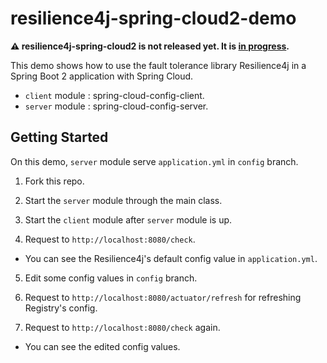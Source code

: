 # resilience4j-spring-cloud2-demo

**⚠️ resilience4j-spring-cloud2 is not released yet. It is [in progress](https://github.com/resilience4j/resilience4j/pull/550).**

This demo shows how to use the fault tolerance library Resilience4j in a Spring Boot 2 application with Spring Cloud.

* `client` module : spring-cloud-config-client.
* `server` module : spring-cloud-config-server. 

## Getting Started
On this demo, `server` module serve `application.yml` in `config` branch.

1. Fork this repo.

2. Start the `server` module through the main class.

3. Start the `client` module after `server` module is up.

4. Request to `http://localhost:8080/check`. 
- You can see the Resilience4j's default config value in `application.yml`.

5. Edit some config values in `config` branch.

6. Request to `http://localhost:8080/actuator/refresh` for refreshing Registry's config.

7. Request to `http://localhost:8080/check` again.
- You can see the edited config values. 

